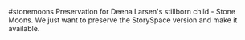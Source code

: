 #stonemoons
Preservation for Deena Larsen's stillborn child - Stone Moons.
We just want to preserve the StorySpace version and make it available. 

